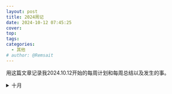 ```yaml
---
layout: post
title: 2024周记
date: 2024-10-12 07:45:25
cover: 
top: 
tags: 
categories: 
  - 其他
# author: @Remsait
---
```

用这篇文章记录我2024.10.12开始的每周计划和每周总结以及发生的事。

<!-- more -->

<details>
<summary>十月</summary>
第一周：<br>
&emsp; 目标：   无<br>
&emsp; 总结： 十月一放假，光玩游戏了<br>

第二周：<br>
&emsp; 目标：整懂决策树算法相关的知识，继续学习其他机器学习算法，继续看生物信息书<br>
&emsp; 10.12总结：周五被导师叫去了，跟我说他要带我，和之前的导师方针完全不一样，可以说是一个月白学了，但是新的方针也不错，就是一直读论文，以论文驱动去学其他知识，而以前是从基础开始自学。<br>

第三周：<br>
&emsp; 目标：一周怎么也得读个六七篇论文吧，继续学习AI路线的相关知识，还得继续学习决策树知识，下次前导师组会也得参加<br>
&emsp; 总结：这周寄了，外语论文就读一篇，中文综述读了四篇，用处不大，决策树还没学，组会也没开成

第四周：<br>
&emsp; 目标：同上，前导组会不参加了<br>
&emsp; 总结：这周更寄，沉迷炉石

第五周：<br>
&emsp; 目标：了解蛋白质结构预测有哪些论文，重新学习机器学习和深度学习<br>
&emsp; 总结：11.5 今天周二，上周看了机器学习的几节课，蛋白质结构预测的alphafold、rosetta等都稍微了解了一下，筛选了几个相关的论文，还没看完。

</details>

